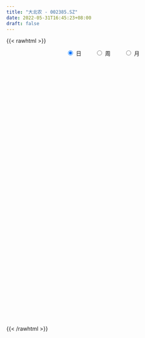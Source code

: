 ```yaml
---
title: "大北农 - 002385.SZ"
date: 2022-05-31T16:45:23+08:00
draft: false
---
```

{{< rawhtml >}}
    <div style="text-align: center">
        <label style="padding: 1rem;"><input style="margin-right: .5rem" type="radio" name="period" value="D" checked onclick="period_change(this)">日</label>
        <label style="padding: 1rem;"><input style="margin-right: .5rem" type="radio" name="period" value="W" onclick="period_change(this)">周</label>
        <label style="padding: 1rem;"><input style="margin-right: .5rem" type="radio" name="period" value="M" onclick="period_change(this)">月</label>
    </div>
    <div id="chart" style="height: 700px;"></div> 
    <script type="text/javascript">
        const D_v = [857323.46,818936.6899999999,1016914.85,689130.78,550605.84,603748.24,592170.29,568891.13,1287548.8899999999,1257008.5900000001,837733.38,850222.09,1017662.25,542311.16,522161.83,659703.21,514357.66,423249.79,530640.67,1466892.45,672635.13,1818996.0,1416913.79,1239651.02,589593.0,574196.71,1623381.53,911287.01,577870.33,527761.9399999999,1297014.52,1692077.25,1949997.27,1243529.75,1128399.52,1005208.7,1778863.3200000001,1082742.3100000001,1003714.65,721041.34,515392.82,1731417.51,759737.8,691524.17,740486.47,1139857.6100000001,1503127.47,1058413.78,724856.02,2593836.5600000001,2161417.3999999999,2661483.9199999999,1854388.6399999999,1256175.96,2778365.5699999998,1527506.45,1321622.3500000001,1276737.1100000001,1264559.48,1164315.1699999999,1538280.6000000001,1834059.01,1135981.23,744610.61,879704.1899999999,730706.34,930987.85,1013489.13,1574231.3799999999,1038079.17,494650.91,1049391.73,789016.7,643238.91,780707.4300000001,2295124.9399999999,1347054.6599999999,1042700.65,1792267.1000000001,1468693.53,1105920.8500000001,1134187.9399999999,941087.39,908777.73,1956481.5,1141751.8300000001,870141.63,807526.99,1024789.02,753856.9,512913.8,762766.55,636203.64,1968959.8100000001,1693454.97,1470586.02,1010267.09,1999107.79,3137505.0,2517148.5299999998,2987631.3199999998,1867937.0600000001,1667567.6599999999,1109552.55,1232693.28,860672.71,2277670.8199999998,1142759.03,1463210.75,2914478.2400000002,2327497.8100000001,3646420.9900000002,2146773.5299999998,1497529.3600000001,1504040.3600000001,2535858.1600000001,1505965.24,1093891.3999999999,1765324.1200000001,4063307.4900000002,2008948.5700000001,1503714.48,1105093.6000000001,1293342.3700000001,1153687.3899999999,1390910.71,2389974.2000000002,1063192.3100000001,965108.86,1200546.03,881161.72,579983.5,722791.17,1227701.49,957892.25,992610.5,1158686.5600000001,1506379.03,1437407.9299999999,1659695.3,971606.13,675411.88,1232264.6699999999,1248447.99,1830786.6699999999,1341284.3500000001,1828662.1499999999,1852085.0800000001,1262693.8600000001,1943244.45,1428356.3500000001,1493385.05,1064978.3400000001,1074067.95,1878028.6899999999,1366542.77,937046.01,1804411.8200000001,1036044.49,1074437.5900000001,1471472.9199999999,900772.84,746990.59,948742.6899999999,726334.62,524682.2,874036.72,834929.6,940493.24,808132.87,656848.37,610951.8,639057.98,932100.4399999999,717915.75,1159249.21,1326368.74,1582166.8799999999,2171364.3100000001,1509809.1000000001,855961.3199999999,961578.5600000001,719803.0699999999,1410352.96,898688.59,1578168.4399999999,1447623.21,714464.71,630759.5600000001,969996.42,1178936.54,930179.36,1764092.21,1153786.23,1291546.1100000001,1151070.6200000001,751006.63,1316500.76,821959.09,1011488.5600000001,876346.23,843180.79,788739.11,1392552.3200000001,878117.1899999999,655633.58,617201.96,1522761.0,1983045.2,2020653.8300000001,1633826.51,1429638.72,1387761.3899999999,1192519.0700000001,992987.37,1007022.0600000001,2377030.1299999999,1615910.4199999999,1177634.6100000001,1755520.79,1189189.8799999999,1179833.6799999999,2146788.6200000001,2323198.6099999999,2204717.5099999998,1167390.01,1091435.26,1088047.3400000001,969077.92,895179.85,932808.98,701021.97,677492.38,592574.64,699880.52,858346.15,604766.13,581792.77,1546269.1000000001,883733.41,574763.97,677201.91,657092.86,1187781.3500000001,848247.9399999999,840066.92,457319.93,496432.52,815602.83,1481438.4399999999]
const D_histogram = [0.0,-0.0006317949,-0.0136801835,-0.0192071366,-0.0196862907,-0.0226368942,-0.0186339884,-0.0149328896,0.0030971226,0.0176688184,0.0126761729,0.0135227543,-0.0024676028,-0.0096600391,-0.0192353488,-0.0310347558,-0.0371571387,-0.042506522,-0.0514613361,-0.0844254297,-0.1043523776,-0.1429052235,-0.1563241691,-0.1503772287,-0.1424719607,-0.1244944627,-0.0778881892,-0.0564469136,-0.0428394314,-0.0309286463,-0.0053189692,0.032013766,0.075302454,0.091165375,0.104115251,0.1104940734,0.0987663506,0.0856521237,0.0619502876,0.0403717551,0.0243541181,0.0381331714,0.037870147,0.0395822976,0.0359707135,0.0393404824,0.0487342444,0.0415167409,0.0209804633,0.046093624,0.0811666689,0.1287550904,0.1526818361,0.1640046893,0.1805001904,0.1766255068,0.1629746213,0.1416258218,0.1251829373,0.0970753919,0.081415975,0.0320744749,-0.0250158408,-0.0679587633,-0.101542873,-0.1291836187,-0.1456121802,-0.1544582464,-0.1417815686,-0.1472268906,-0.1417117127,-0.1286546541,-0.1074326737,-0.0934478884,-0.0774994127,-0.0246034742,0.0021467075,0.0193983501,0.0508077491,0.0580579666,0.0490151062,0.0543730988,0.0383581631,0.0282063157,0.0394279966,0.0282683523,0.0010483982,-0.011200786,-0.0389259957,-0.0492820914,-0.0525635919,-0.0492045185,-0.0404708499,0.0018983974,0.0324919024,0.0527504292,0.048756385,0.0685883229,0.0294058382,0.0515859181,0.0783995647,0.0899405446,0.0757826836,0.0448103881,0.0175841506,-0.0020779041,0.0159454098,0.0189556063,0.0295856378,0.0718085541,0.088060206,0.1227188187,0.1470345193,0.1441123933,0.1386209092,0.1723342337,0.1633662629,0.1468895532,0.1377226364,0.0848025787,0.0402249599,0.0018450184,-0.0325571341,-0.0415286345,-0.0448447446,-0.069867185,-0.1261690728,-0.1682048306,-0.1853101885,-0.1790888378,-0.1683755381,-0.1550246187,-0.1467488015,-0.1181407864,-0.1054609515,-0.0910635664,-0.0665641869,-0.0279311849,0.0093026567,0.0270938769,0.0278753813,0.0178910239,0.0309975775,0.0425031106,0.060601439,0.0760015469,0.0944735302,0.128365312,0.1456019787,0.1039390399,0.0821893023,0.0406884193,0.0214377174,0.014540584,0.0354983221,0.0274248655,0.0123649385,-0.044603287,-0.0692294262,-0.1072351566,-0.1399030422,-0.1614503086,-0.1668717453,-0.1583304061,-0.1468679433,-0.1408606594,-0.1293319647,-0.136350142,-0.109003924,-0.1117198151,-0.0894850389,-0.0883111887,-0.0714802263,-0.0366206053,-0.0113502027,0.0168218429,0.049764653,0.0245069184,-0.0493633037,-0.1005783819,-0.1193633979,-0.1114596714,-0.0984754247,-0.0565977745,-0.026118192,-0.0196371984,-0.0208349229,-0.0184389491,-0.0177031496,-0.0020517218,0.0170273221,0.026366763,0.0526644608,0.0593747151,0.0233265477,-0.0045000464,-0.0212373085,-0.0071238341,-0.0171551655,-0.0564330971,-0.0652676999,-0.0563236612,-0.0384913326,-0.003171534,0.0144613597,0.0257947279,0.0325267704,0.0550930502,0.0907426299,0.1286878779,0.1466442489,0.1527109744,0.1595938865,0.1547766285,0.1278476294,0.0900942213,0.0747716318,0.0466994651,0.021573912,0.0295574928,0.0348329984,0.0444369591,0.0721035912,0.0622518154,0.0037317248,-0.0547919129,-0.1177831057,-0.1755366852,-0.1838219736,-0.1947097381,-0.1730289614,-0.1380587947,-0.1243573978,-0.0976182492,-0.0664392155,-0.0473620854,-0.034847771,-0.0193653786,0.0169933485,0.0306688799,0.0363601723,0.0398567624,0.0448945002,0.0613807921,0.0502153162,0.0572888249,0.0542329689,0.0499702216,0.0539950591,0.0737293428]
const D_fast = [0.0,-0.0007897436,-0.0172581781,-0.0275869154,-0.0329876421,-0.0415974691,-0.0422530604,-0.042285184,-0.0234808913,-0.0044919908,-0.0063155931,-0.0020883231,-0.0186955809,-0.028303027,-0.0426871738,-0.0622452698,-0.0776569374,-0.0936329512,-0.1154530993,-0.1695235504,-0.2155385927,-0.2898177444,-0.3423177323,-0.3739650991,-0.4016778213,-0.4148239389,-0.3876897127,-0.3803601656,-0.3774625412,-0.3732839177,-0.3490039829,-0.3036678062,-0.2415535047,-0.20289924,-0.1639205512,-0.1299182104,-0.1169543456,-0.1086555415,-0.1168698057,-0.1283553995,-0.1382845069,-0.1149721608,-0.1057676485,-0.0941599234,-0.0887788292,-0.0755739396,-0.0539966166,-0.0508349348,-0.0661260966,-0.0294895299,0.0258751822,0.1056523763,0.167749581,0.2200736065,0.2816941553,0.3219758484,0.3490686182,0.3631262741,0.3779791239,0.3741404265,0.3788350034,0.3375121221,0.2741678461,0.2142352328,0.1552654049,0.0953287545,0.042497148,-0.0049634799,-0.0277321942,-0.0699842389,-0.0998969891,-0.1190035941,-0.1246397821,-0.134016969,-0.1374433465,-0.0906982764,-0.0634114179,-0.0413101877,0.0028011486,0.0245658576,0.0277767738,0.0467280411,0.0403026462,0.0372023778,0.0582810578,0.0541885016,0.027230647,0.0121812663,-0.0252754423,-0.0479520609,-0.0643744594,-0.0733165156,-0.0747005595,-0.0318567128,0.0068597677,0.0403059019,0.048500954,0.0854799725,0.0536489475,0.0887255068,0.1351390446,0.1691651607,0.1739529706,0.1541832721,0.1313530722,0.1111715415,0.1331812079,0.140930306,0.1589567468,0.2191318017,0.257398505,0.3227368224,0.3838111529,0.4169171251,0.4460808684,0.5228777513,0.5547513462,0.5749970249,0.6002607671,0.5685413542,0.5340199753,0.4961012884,0.4535598524,0.4342061934,0.4196788971,0.3771896604,0.2893455045,0.205258539,0.141825634,0.1032747752,0.0718941904,0.0464889552,0.0180775719,0.0171503905,0.0034649875,-0.004903519,0.0029548138,0.0346050196,0.0741645254,0.0987292148,0.1064795645,0.100967963,0.1218239111,0.1439552218,0.17720391,0.2116044046,0.2536947704,0.3196778802,0.3733150416,0.3576368628,0.3564344507,0.3251056726,0.3112144,0.3079524127,0.3377847313,0.3365674911,0.3245987987,0.2564797514,0.2145462557,0.1497317362,0.08208809,0.0201782465,-0.0269611266,-0.0580023889,-0.083256912,-0.1124647929,-0.1332690894,-0.1743748021,-0.1742795651,-0.20492541,-0.2050618935,-0.2259658404,-0.2270049346,-0.201300465,-0.1788676131,-0.1464901068,-0.1011061334,-0.1202371384,-0.2064481864,-0.2828078601,-0.3314337256,-0.3513949169,-0.3630295263,-0.3353013198,-0.3113512854,-0.3097795913,-0.3161860465,-0.31839981,-0.3220897979,-0.3069513006,-0.2836154261,-0.2676842945,-0.2282204815,-0.2066665484,-0.2368830789,-0.2658346846,-0.2878812738,-0.2755487579,-0.2898688807,-0.3432550866,-0.3684066144,-0.373543491,-0.3653339956,-0.3308070804,-0.3095588468,-0.2917767966,-0.2769130616,-0.2405735192,-0.182238282,-0.1121210645,-0.0575036313,-0.0132591621,0.0335222215,0.0673991207,0.072432029,0.0572021761,0.0605724945,0.0441751942,0.0244431191,0.0398160731,0.0537998283,0.0745130288,0.1202055587,0.1259167368,0.0683295773,-0.0038920386,-0.0963290078,-0.1979667586,-0.2522075404,-0.3117727394,-0.3333492031,-0.332893735,-0.3502816876,-0.3479471012,-0.3333778715,-0.3261412627,-0.322338891,-0.3116978433,-0.2710907791,-0.2497480277,-0.2349666922,-0.2215059115,-0.2052445487,-0.1734130588,-0.1720247056,-0.1506289906,-0.1401266044,-0.1318967963,-0.114373194,-0.0762065746]
const D_slow = [0.0,-0.0001579487,-0.0035779946,-0.0083797787,-0.0133013514,-0.018960575,-0.0236190721,-0.0273522944,-0.0265780138,-0.0221608092,-0.018991766,-0.0156110774,-0.0162279781,-0.0186429879,-0.0234518251,-0.031210514,-0.0404997987,-0.0511264292,-0.0639917632,-0.0850981207,-0.1111862151,-0.1469125209,-0.1859935632,-0.2235878704,-0.2592058606,-0.2903294762,-0.3098015235,-0.3239132519,-0.3346231098,-0.3423552714,-0.3436850137,-0.3356815722,-0.3168559587,-0.294064615,-0.2680358022,-0.2404122838,-0.2157206962,-0.1943076653,-0.1788200934,-0.1687271546,-0.1626386251,-0.1531053322,-0.1436377955,-0.133742221,-0.1247495427,-0.1149144221,-0.102730861,-0.0923516757,-0.0871065599,-0.0755831539,-0.0552914867,-0.0231027141,0.0150677449,0.0560689172,0.1011939648,0.1453503415,0.1860939969,0.2215004523,0.2527961866,0.2770650346,0.2974190284,0.3054376471,0.2991836869,0.2821939961,0.2568082778,0.2245123732,0.1881093281,0.1494947665,0.1140493744,0.0772426517,0.0418147235,0.00965106,-0.0172071084,-0.0405690805,-0.0599439337,-0.0660948023,-0.0655581254,-0.0607085378,-0.0480066006,-0.0334921089,-0.0212383324,-0.0076450577,0.0019444831,0.008996062,0.0188530612,0.0259201492,0.0261822488,0.0233820523,0.0136505534,0.0013300305,-0.0118108675,-0.0241119971,-0.0342297096,-0.0337551102,-0.0256321346,-0.0124445273,-0.0002554311,0.0168916496,0.0242431092,0.0371395887,0.0567394799,0.0792246161,0.098170287,0.109372884,0.1137689216,0.1132494456,0.1172357981,0.1219746996,0.1293711091,0.1473232476,0.1693382991,0.2000180038,0.2367766336,0.2728047319,0.3074599592,0.3505435176,0.3913850833,0.4281074716,0.4625381307,0.4837387754,0.4937950154,0.49425627,0.4861169865,0.4757348279,0.4645236417,0.4470568455,0.4155145773,0.3734633696,0.3271358225,0.282363613,0.2402697285,0.2015135738,0.1648263735,0.1352911769,0.108925939,0.0861600474,0.0695190007,0.0625362045,0.0648618686,0.0716353379,0.0786041832,0.0830769392,0.0908263335,0.1014521112,0.1166024709,0.1356028577,0.1592212402,0.1913125682,0.2277130629,0.2536978229,0.2742451484,0.2844172533,0.2897766826,0.2934118286,0.3022864092,0.3091426255,0.3122338602,0.3010830384,0.2837756819,0.2569668927,0.2219911322,0.181628555,0.1399106187,0.1003280172,0.0636110314,0.0283958665,-0.0039371247,-0.0380246602,-0.0652756411,-0.0932055949,-0.1155768546,-0.1376546518,-0.1555247083,-0.1646798597,-0.1675174104,-0.1633119496,-0.1508707864,-0.1447440568,-0.1570848827,-0.1822294782,-0.2120703277,-0.2399352455,-0.2645541017,-0.2787035453,-0.2852330933,-0.2901423929,-0.2953511236,-0.2999608609,-0.3043866483,-0.3048995788,-0.3006427482,-0.2940510575,-0.2808849423,-0.2660412635,-0.2602096266,-0.2613346382,-0.2666439653,-0.2684249238,-0.2727137152,-0.2868219895,-0.3031389145,-0.3172198298,-0.3268426629,-0.3276355464,-0.3240202065,-0.3175715245,-0.3094398319,-0.2956665694,-0.2729809119,-0.2408089424,-0.2041478802,-0.1659701366,-0.126071665,-0.0873775078,-0.0554156005,-0.0328920452,-0.0141991372,-0.0025242709,0.0028692071,0.0102585803,0.0189668299,0.0300760697,0.0481019675,0.0636649213,0.0645978525,0.0508998743,0.0214540979,-0.0224300734,-0.0683855668,-0.1170630013,-0.1603202417,-0.1948349403,-0.2259242898,-0.2503288521,-0.266938656,-0.2787791773,-0.2874911201,-0.2923324647,-0.2880841276,-0.2804169076,-0.2713268645,-0.2613626739,-0.2501390489,-0.2347938508,-0.2222400218,-0.2079178156,-0.1943595733,-0.1818670179,-0.1683682531,-0.1499359174]
const D_data = [['2021-05-20', 8.3382, 8.3183, 8.2885, 8.4873],['2021-05-21', 8.3481, 8.3084, 8.2885, 8.527],['2021-05-24', 8.4276, 8.1096, 8.0897, 8.4276],['2021-05-25', 8.05, 8.1394, 8.0003, 8.1692],['2021-05-26', 8.1295, 8.1692, 8.0699, 8.2289],['2021-05-27', 8.1096, 8.1096, 8.0599, 8.1692],['2021-05-28', 8.16, 8.18, 8.12, 8.23],['2021-05-31', 8.21, 8.18, 8.1, 8.22],['2021-06-01', 8.15, 8.41, 8.11, 8.48],['2021-06-02', 8.34, 8.46, 8.3, 8.64],['2021-06-03', 8.4, 8.25, 8.2, 8.47],['2021-06-04', 8.26, 8.32, 8.26, 8.47],['2021-06-07', 8.23, 8.07, 8.02, 8.27],['2021-06-08', 8.08, 8.11, 8.0, 8.13],['2021-06-09', 8.1, 8.02, 8.01, 8.13],['2021-06-10', 8.02, 7.91, 7.9, 8.02],['2021-06-11', 7.9, 7.9, 7.89, 8.01],['2021-06-15', 7.84, 7.84, 7.79, 7.94],['2021-06-16', 7.83, 7.71, 7.7, 7.87],['2021-06-17', 7.71, 7.23, 7.01, 7.71],['2021-06-18', 7.16, 7.16, 7.02, 7.18],['2021-06-21', 7.13, 6.65, 6.55, 7.17],['2021-06-22', 6.65, 6.68, 6.61, 6.94],['2021-06-23', 6.68, 6.75, 6.44, 6.79],['2021-06-24', 6.69, 6.66, 6.62, 6.73],['2021-06-25', 6.67, 6.71, 6.64, 6.72],['2021-06-28', 6.84, 7.12, 6.81, 7.17],['2021-06-29', 7.13, 6.89, 6.88, 7.13],['2021-06-30', 6.9, 6.8, 6.76, 6.95],['2021-07-01', 6.83, 6.77, 6.76, 6.94],['2021-07-02', 6.77, 6.98, 6.73, 7.25],['2021-07-05', 6.9, 7.26, 6.71, 7.43],['2021-07-06', 7.35, 7.55, 7.19, 7.66],['2021-07-07', 7.5, 7.39, 7.32, 7.68],['2021-07-08', 7.4, 7.47, 7.36, 7.58],['2021-07-09', 7.4, 7.49, 7.33, 7.55],['2021-07-12', 7.67, 7.3, 7.18, 7.68],['2021-07-13', 7.2, 7.26, 7.15, 7.5],['2021-07-14', 7.23, 7.06, 7.0, 7.31],['2021-07-15', 7.01, 6.98, 6.84, 7.05],['2021-07-16', 6.96, 6.95, 6.92, 7.08],['2021-07-19', 6.98, 7.32, 6.89, 7.5],['2021-07-20', 7.23, 7.19, 7.14, 7.33],['2021-07-21', 7.27, 7.23, 7.17, 7.42],['2021-07-22', 7.17, 7.17, 7.12, 7.31],['2021-07-23', 7.19, 7.27, 7.06, 7.34],['2021-07-26', 7.21, 7.4, 7.13, 7.5],['2021-07-27', 7.38, 7.22, 7.18, 7.45],['2021-07-28', 7.17, 6.99, 6.89, 7.18],['2021-07-29', 7.03, 7.59, 7.02, 7.69],['2021-07-30', 7.5, 7.92, 7.45, 8.03],['2021-08-02', 7.88, 8.38, 7.77, 8.61],['2021-08-03', 8.37, 8.39, 8.28, 8.58],['2021-08-04', 8.45, 8.46, 8.38, 8.63],['2021-08-05', 8.42, 8.75, 8.38, 9.05],['2021-08-06', 8.64, 8.69, 8.61, 8.88],['2021-08-09', 8.69, 8.68, 8.63, 9.04],['2021-08-10', 8.6, 8.64, 8.54, 8.89],['2021-08-11', 8.63, 8.74, 8.5, 8.83],['2021-08-12', 8.74, 8.6, 8.55, 8.95],['2021-08-13', 8.62, 8.75, 8.42, 8.82],['2021-08-16', 8.76, 8.24, 8.14, 8.82],['2021-08-17', 8.23, 7.9, 7.86, 8.31],['2021-08-18', 7.93, 7.81, 7.77, 7.97],['2021-08-19', 7.86, 7.69, 7.56, 7.89],['2021-08-20', 7.61, 7.54, 7.43, 7.68],['2021-08-23', 7.56, 7.48, 7.46, 7.7],['2021-08-24', 7.46, 7.41, 7.37, 7.55],['2021-08-25', 7.41, 7.59, 7.29, 7.67],['2021-08-26', 7.52, 7.28, 7.27, 7.53],['2021-08-27', 7.26, 7.31, 7.2, 7.33],['2021-08-30', 7.36, 7.35, 7.34, 7.54],['2021-08-31', 7.32, 7.45, 7.3, 7.5],['2021-09-01', 7.44, 7.37, 7.33, 7.45],['2021-09-02', 7.37, 7.4, 7.31, 7.51],['2021-09-03', 7.53, 8.0, 7.51, 8.0],['2021-09-06', 7.9, 7.87, 7.76, 7.95],['2021-09-07', 7.8, 7.87, 7.75, 8.03],['2021-09-08', 7.88, 8.2, 7.82, 8.26],['2021-09-09', 8.21, 8.04, 8.0, 8.34],['2021-09-10', 7.96, 7.87, 7.8, 8.09],['2021-09-13', 7.87, 8.08, 7.77, 8.1],['2021-09-14', 8.08, 7.82, 7.8, 8.14],['2021-09-15', 7.73, 7.85, 7.7, 7.88],['2021-09-16', 7.8, 8.15, 7.8, 8.22],['2021-09-17', 8.01, 7.9, 7.85, 8.05],['2021-09-22', 7.8, 7.61, 7.56, 7.8],['2021-09-23', 7.64, 7.69, 7.59, 7.78],['2021-09-24', 7.72, 7.37, 7.34, 7.74],['2021-09-27', 7.39, 7.45, 7.25, 7.55],['2021-09-28', 7.4, 7.46, 7.3, 7.55],['2021-09-29', 7.41, 7.5, 7.37, 7.66],['2021-09-30', 7.64, 7.56, 7.5, 7.7],['2021-10-08', 7.68, 8.1, 7.6, 8.17],['2021-10-11', 8.08, 8.16, 8.02, 8.26],['2021-10-12', 8.1, 8.2, 8.05, 8.4],['2021-10-13', 8.2, 7.98, 7.79, 8.25],['2021-10-14', 7.93, 8.37, 7.9, 8.65],['2021-10-15', 8.49, 7.62, 7.53, 8.61],['2021-10-18', 7.5, 8.38, 7.3, 8.38],['2021-10-19', 8.24, 8.63, 8.21, 8.69],['2021-10-20', 8.48, 8.62, 8.4, 8.74],['2021-10-21', 8.61, 8.37, 8.26, 8.61],['2021-10-22', 8.41, 8.1, 8.09, 8.44],['2021-10-25', 8.34, 8.03, 7.98, 8.35],['2021-10-26', 7.99, 8.02, 7.97, 8.2],['2021-10-27', 8.08, 8.51, 7.99, 8.62],['2021-10-28', 8.42, 8.41, 8.27, 8.6],['2021-10-29', 8.38, 8.58, 8.25, 8.65],['2021-11-01', 8.57, 9.18, 8.5, 9.33],['2021-11-02', 9.34, 9.1, 8.97, 9.47],['2021-11-03', 9.1, 9.58, 9.05, 10.0],['2021-11-04', 9.63, 9.75, 9.41, 9.93],['2021-11-05', 9.7, 9.62, 9.57, 9.88],['2021-11-08', 9.65, 9.72, 9.55, 9.84],['2021-11-09', 9.73, 10.46, 9.73, 10.66],['2021-11-10', 10.4, 10.18, 10.11, 10.63],['2021-11-11', 10.2, 10.2, 10.14, 10.48],['2021-11-12', 10.32, 10.4, 10.22, 10.81],['2021-11-15', 10.3, 9.84, 9.58, 11.3],['2021-11-16', 10.04, 9.8, 9.75, 10.35],['2021-11-17', 9.87, 9.74, 9.44, 9.87],['2021-11-18', 9.8, 9.65, 9.58, 9.91],['2021-11-19', 9.61, 9.89, 9.52, 10.07],['2021-11-22', 9.89, 9.96, 9.73, 10.04],['2021-11-23', 9.99, 9.63, 9.55, 10.1],['2021-11-24', 9.6, 9.0, 8.95, 9.63],['2021-11-25', 9.0, 8.85, 8.82, 9.02],['2021-11-26', 8.85, 8.91, 8.71, 9.0],['2021-11-29', 8.81, 9.07, 8.75, 9.18],['2021-11-30', 9.06, 9.07, 8.98, 9.17],['2021-12-01', 9.0, 9.07, 9.0, 9.13],['2021-12-02', 9.08, 8.97, 8.95, 9.15],['2021-12-03', 8.95, 9.24, 8.92, 9.41],['2021-12-06', 9.19, 9.08, 9.0, 9.2],['2021-12-07', 9.24, 9.11, 9.08, 9.34],['2021-12-08', 9.1, 9.29, 9.06, 9.34],['2021-12-09', 9.37, 9.61, 9.34, 9.71],['2021-12-10', 9.62, 9.8, 9.48, 9.9],['2021-12-13', 10.05, 9.73, 9.7, 10.36],['2021-12-14', 9.7, 9.6, 9.5, 9.71],['2021-12-15', 9.65, 9.47, 9.43, 9.7],['2021-12-16', 9.47, 9.8, 9.43, 9.92],['2021-12-17', 9.76, 9.89, 9.68, 10.0],['2021-12-20', 10.04, 10.11, 9.9, 10.44],['2021-12-21', 9.99, 10.24, 9.79, 10.25],['2021-12-22', 10.14, 10.46, 10.06, 10.74],['2021-12-23', 10.45, 10.91, 10.38, 11.01],['2021-12-24', 10.88, 10.98, 10.76, 11.04],['2021-12-27', 11.03, 10.31, 10.3, 11.15],['2021-12-28', 10.56, 10.5, 10.4, 10.86],['2021-12-29', 10.43, 10.17, 9.99, 10.48],['2021-12-30', 10.25, 10.35, 10.12, 10.56],['2021-12-31', 10.33, 10.49, 10.17, 10.71],['2022-01-04', 10.5, 10.94, 10.48, 11.08],['2022-01-05', 10.88, 10.68, 10.61, 11.1],['2022-01-06', 10.58, 10.59, 10.37, 10.73],['2022-01-07', 10.56, 9.9, 9.88, 10.65],['2022-01-10', 9.8, 10.08, 9.62, 10.11],['2022-01-11', 10.14, 9.71, 9.66, 10.23],['2022-01-12', 9.69, 9.52, 9.26, 9.72],['2022-01-13', 9.45, 9.42, 9.35, 9.67],['2022-01-14', 9.38, 9.44, 9.29, 9.52],['2022-01-17', 9.56, 9.51, 9.34, 9.77],['2022-01-18', 9.5, 9.49, 9.39, 9.59],['2022-01-19', 9.49, 9.36, 9.24, 9.5],['2022-01-20', 9.34, 9.37, 9.29, 9.59],['2022-01-21', 9.39, 9.04, 8.99, 9.39],['2022-01-24', 9.0, 9.42, 8.96, 9.59],['2022-01-25', 9.51, 9.01, 8.96, 9.61],['2022-01-26', 8.99, 9.28, 8.97, 9.3],['2022-01-27', 9.19, 8.99, 8.99, 9.37],['2022-01-28', 9.1, 9.15, 8.93, 9.28],['2022-02-07', 9.3, 9.45, 9.02, 9.52],['2022-02-08', 9.44, 9.45, 9.27, 9.56],['2022-02-09', 9.4, 9.61, 9.3, 9.72],['2022-02-10', 9.55, 9.84, 9.52, 9.95],['2022-02-11', 9.74, 9.14, 9.12, 9.74],['2022-02-14', 9.0, 8.23, 8.23, 9.18],['2022-02-15', 8.1, 8.09, 7.81, 8.1],['2022-02-16', 8.1, 8.19, 8.01, 8.19],['2022-02-17', 8.21, 8.37, 8.13, 8.41],['2022-02-18', 8.3, 8.37, 8.22, 8.47],['2022-02-21', 8.37, 8.78, 8.32, 8.96],['2022-02-22', 8.79, 8.76, 8.6, 8.87],['2022-02-23', 8.9, 8.5, 8.23, 8.9],['2022-02-24', 8.45, 8.36, 8.26, 8.62],['2022-02-25', 8.41, 8.35, 8.3, 8.45],['2022-02-28', 8.36, 8.28, 8.18, 8.38],['2022-03-01', 8.38, 8.46, 8.27, 8.47],['2022-03-02', 8.45, 8.56, 8.41, 8.72],['2022-03-03', 8.57, 8.49, 8.39, 8.69],['2022-03-04', 8.45, 8.79, 8.34, 9.17],['2022-03-07', 8.98, 8.64, 8.52, 9.04],['2022-03-08', 8.6, 8.02, 7.99, 8.6],['2022-03-09', 8.02, 7.92, 7.4, 8.1],['2022-03-10', 8.06, 7.89, 7.83, 8.09],['2022-03-11', 7.8, 8.22, 7.5, 8.25],['2022-03-14', 8.09, 7.88, 7.86, 8.35],['2022-03-15', 7.89, 7.31, 7.31, 7.92],['2022-03-16', 7.4, 7.47, 7.16, 7.57],['2022-03-17', 7.52, 7.6, 7.48, 7.75],['2022-03-18', 7.57, 7.7, 7.49, 7.76],['2022-03-21', 7.68, 8.0, 7.64, 8.06],['2022-03-22', 7.9, 7.88, 7.82, 7.99],['2022-03-23', 7.85, 7.85, 7.8, 7.99],['2022-03-24', 7.84, 7.82, 7.79, 7.98],['2022-03-25', 7.81, 8.09, 7.75, 8.25],['2022-03-28', 8.2, 8.43, 7.97, 8.45],['2022-03-29', 8.37, 8.71, 8.21, 8.9],['2022-03-30', 8.45, 8.69, 8.31, 8.82],['2022-03-31', 8.68, 8.7, 8.62, 8.9],['2022-04-01', 8.76, 8.85, 8.7, 8.96],['2022-04-06', 8.8, 8.82, 8.61, 8.98],['2022-04-07', 8.76, 8.56, 8.5, 8.89],['2022-04-08', 8.53, 8.33, 8.15, 8.55],['2022-04-11', 8.36, 8.53, 8.21, 8.99],['2022-04-12', 8.38, 8.3, 7.88, 8.51],['2022-04-13', 8.22, 8.22, 8.22, 8.49],['2022-04-14', 8.22, 8.61, 8.02, 8.85],['2022-04-15', 8.61, 8.64, 8.51, 8.83],['2022-04-18', 8.63, 8.77, 8.55, 8.85],['2022-04-19', 8.85, 9.15, 8.67, 9.25],['2022-04-20', 9.0, 8.79, 8.63, 9.37],['2022-04-21', 8.7, 8.03, 8.02, 8.96],['2022-04-22', 7.88, 7.7, 7.6, 8.01],['2022-04-25', 7.6, 7.25, 7.22, 7.75],['2022-04-26', 7.34, 6.87, 6.8, 7.39],['2022-04-27', 6.85, 7.16, 6.68, 7.19],['2022-04-28', 7.15, 6.91, 6.77, 7.18],['2022-04-29', 6.91, 7.18, 6.9, 7.2],['2022-05-05', 7.24, 7.35, 7.2, 7.49],['2022-05-06', 7.2, 7.08, 7.03, 7.33],['2022-05-09', 7.09, 7.23, 7.0, 7.24],['2022-05-10', 7.1, 7.34, 7.03, 7.35],['2022-05-11', 7.33, 7.24, 7.24, 7.44],['2022-05-12', 7.2, 7.17, 7.06, 7.31],['2022-05-13', 7.18, 7.22, 7.1, 7.29],['2022-05-16', 7.37, 7.58, 7.32, 7.62],['2022-05-17', 7.59, 7.41, 7.34, 7.59],['2022-05-18', 7.36, 7.35, 7.3, 7.47],['2022-05-19', 7.28, 7.34, 7.23, 7.45],['2022-05-20', 7.34, 7.38, 7.29, 7.42],['2022-05-23', 7.39, 7.59, 7.38, 7.7],['2022-05-24', 7.52, 7.27, 7.25, 7.6],['2022-05-25', 7.23, 7.5, 7.2, 7.52],['2022-05-26', 7.44, 7.4, 7.29, 7.48],['2022-05-27', 7.38, 7.38, 7.3, 7.45],['2022-05-30', 7.49, 7.5, 7.46, 7.62],['2022-05-31', 7.46, 7.79, 7.42, 7.85]]
const W_v = [726396.89,902789.1699999999,640163.98,590919.14,1660708.0800000001,672256.65,693084.96,690868.38,888566.1899999999,751706.9600000001,569471.9399999999,413068.2899999999,595433.3199999999,725319.97,530537.52,1229042.24,709444.53,1897954.4399999999,3141908.2299999995,1435118.6200000001,1186256.9000000001,890641.05,615035.78,943797.5,1456852.0,1753606.95,1595185.3700000001,1930275.9200000002,1372619.3300000001,1546569.5800000001,323016.95,288247.52,911381.3700000001,802274.8199999998,757464.9399999999,1123927.55,1199674.3300000001,953359.97,895885.73,618569.84,596115.8200000001,607205.86,670599.9099999999,784154.1799999999,587112.2899999999,857349.3199999999,629043.29,547502.95,853675.4900000001,1225339.3999999999,718238.16,769797.09,732973.2000000001,787600.2000000001,631618.9299999999,587488.11,435220.5599999999,479313.52,373186.62,422987.17,371862.49,460605.32,704634.9700000001,555652.64,564492.3199999999,459358.05,467975.81,631429.97,845391.1299999999,557690.39,774450.5700000001,865689.3400000001,325928.15,532337.63,463632.73,1275117.27,946793.53,972839.26,551520.38,2871750.1299999999,3721375.3700000001,4106631.4199999999,7896956.8699999992,5897591.5599999996,3152745.5900000003,3356886.71,2998352.6899999999,4918329.5,6873744.4699999997,10069162.209999999,3094690.1400000001,7620398.7200000007,4916475.6299999999,4790345.5700000003,6240329.0200000005,3990697.7200000002,3951988.71,2777936.0499999998,2185767.9199999999,2398840.8400000003,3768341.3000000003,4939436.4600000009,3075697.6699999999,2825017.5499999998,2884700.1500000004,1890059.04,2315448.0700000003,5752219.0699999994,5477704.8499999996,4169880.6399999997,2824544.96,3769529.7999999998,517397.34,1916646.54,1783947.98,4250633.6200000001,3921700.5999999996,2681296.3300000001,1487361.6799999999,1197350.6299999999,1023504.63,753873.98,1576114.6499999999,2147821.9100000001,1653053.8399999999,2700392.5500000003,15908353.0300000012,16803504.049999997,8766714.2799999993,11047935.7399999984,21339704.1500000022,14979471.9000000004,13864162.2400000002,16330970.6899999995,15998422.9600000009,9215553.0299999993,12054161.4200000018,13438777.5599999987,7829879.0899999999,10311300.2699999996,13910766.8399999999,8767119.2800000012,7617890.0800000001,8187470.4400000004,6779997.2199999997,4566866.5599999996,5539454.3099999996,5524236.5600000005,10239137.6899999995,11034659.4199999981,8440943.6399999987,13435565.8099999987,13580613.6799999997,7936882.5499999998,10025979.4199999981,11185705.9000000004,10335406.4299999997,9753935.6999999993,5922073.0399999991,5289391.7000000002,4651288.6799999997,3239936.2200000002,3219237.8500000001,1748835.95,654720.61,3616213.46,3680672.7899999996,3655501.7999999998,2258346.0699999998,4339438.209999999,2678857.54,3500802.3600000003,8237204.75,9429150.7699999996,9214227.9200000018,10943202.0,7691609.2699999996,14816003.6500000004,13677672.7199999988,7195977.6299999999,9349139.620000001,6368481.5700000003,2890806.04,5036219.6500000004,11905495.3900000006,5736361.8200000003,4820112.29,3392664.4699999997,3116757.1699999999,2736732.3300000001,2172601.8700000001,3497986.0100000002,3210806.2000000002,3334392.0699999998,2144672.25,9062706.0800000001,4471534.25,3452570.0,4801404.0800000001,3256196.1100000003,3093418.04,5639350.5200000005,4937315.3300000001,7019212.4899999993,5101754.4400000004,5063023.5600000005,8041651.2300000004,10077920.5399999991,6565514.709999999,5325061.3799999999,5051438.4400000004,5557479.71,6756636.790000001,6082286.3900000006,2702457.6400000001,2665740.8900000001,1968959.8100000001,9310920.870000001,10149837.120000001,6977006.5899999999,12532699.9299999997,8405079.2800000012,9974406.5100000016,6962873.4699999997,4612183.9100000001,6052976.2699999996,5787425.9700000007,8115512.1100000003,7004032.1399999997,5986029.29,5229718.4299999997,3908725.8299999996,3655484.2600000002,5717801.0199999996,6218516.3600000013,6049297.9099999992,5473964.0899999999,5663910.3499999996,4341713.7800000003,5066266.0499999998,8454925.6500000004,3192528.5,8115285.8300000001,9021928.4299999997,4976549.3499999996,1378514.3500000001,3337360.21,4339061.2500000009,3829848.6600000001,2297041.27]
const W_histogram = [0.0,-0.0158395442,-0.0219654144,-0.0280900978,-0.0314804582,-0.0264491717,-0.0169363298,-0.0050682314,-0.0034898255,0.0033068622,0.0012743687,0.0002635234,0.0052231379,-0.0004251516,-0.0024505073,0.0002487878,0.0051865931,0.013605274,0.0331145667,0.0262108449,0.0130288229,0.0124125562,0.0009011197,-0.0086244701,0.0152991046,0.0260392693,0.0296617114,0.0526118991,0.0441124318,0.0062776258,-0.0116052604,-0.0142574012,-0.016579259,-0.0161861087,-0.022875418,-0.02538774,-0.0479774577,-0.0454753073,-0.0572040638,-0.0724038948,-0.0741585872,-0.0818840385,-0.0768632544,-0.0675087951,-0.059935494,-0.044810897,-0.036958889,-0.0387533752,-0.0428442928,-0.0992697592,-0.1239781781,-0.1224683409,-0.1233813812,-0.1099954129,-0.1125211358,-0.1002081175,-0.1004542729,-0.1017763416,-0.0999040906,-0.0923199757,-0.0795624184,-0.054515322,-0.0199802362,-0.0134208305,-0.0074402454,0.0056220745,0.0259993154,0.0426863625,0.0632359925,0.0635488882,0.0742397954,0.0782039163,0.0733920944,0.0601843649,0.0512102964,0.0549629518,0.0614884278,0.0644003454,0.0617038232,0.1029922474,0.1237761343,0.1364311247,0.2319147364,0.2623477112,0.2693048312,0.2696951623,0.2799550324,0.2940061075,0.3315543918,0.3470084712,0.3707598528,0.3416025541,0.2721196217,0.1127878882,0.0611234407,-0.0191375596,-0.0734915773,-0.1055402865,-0.147265986,-0.1590425465,-0.2089184424,-0.1864161117,-0.1661900779,-0.1608613439,-0.1800031673,-0.1844467299,-0.1796370269,-0.1238149889,-0.0818871955,-0.0640810415,-0.0615749703,-0.1003096683,-0.117572466,-0.117166456,-0.1145661433,-0.0867191247,-0.0711071333,-0.0699083638,-0.0831225844,-0.0874427255,-0.0814994413,-0.0753372491,-0.0807593156,-0.0649642979,-0.0554024949,0.0733455122,0.1988261834,0.2676518142,0.2399067842,0.2180368475,0.2888479874,0.2972249207,0.2622639596,0.3453344905,0.2884061693,0.2257644827,0.1987572548,0.1870195087,0.1510585288,0.1385274172,0.1546160251,0.1658193198,0.2106924579,0.1898015671,0.117230177,0.0416943983,-0.0283949493,-0.0995705225,-0.0634588099,-0.0563511018,-0.0511762198,0.000202256,0.0366202329,0.0451782191,0.099776298,0.1452655299,0.1956421674,0.2098490766,0.1805002404,0.0875559468,-0.0507230204,-0.1402806108,-0.2393222268,-0.2998845895,-0.312170226,-0.3213806728,-0.3559939727,-0.3740941895,-0.3756011366,-0.383533132,-0.3536078494,-0.309600566,-0.2146020958,-0.132090432,-0.0709448072,-0.0205293596,0.0224726983,0.1263800504,0.1352508367,0.12627106,0.064427828,-0.0230187856,-0.0476629812,0.0375839787,0.0469850211,0.0469400548,-0.0219203149,-0.0719046209,-0.1085372207,-0.1504985811,-0.1862755525,-0.2006493265,-0.1934282847,-0.1789468014,-0.1596341067,-0.1068626648,-0.084482391,-0.0725651034,-0.0505364852,-0.0589477662,-0.1062845517,-0.1567882503,-0.1603233511,-0.1185524804,-0.1173127445,-0.0863915572,-0.0172308181,0.0799696033,0.1441565393,0.102909482,0.0600474383,0.076995442,0.0780368099,0.0790865808,0.0441684418,0.0343848295,0.0631257369,0.0492685277,0.0705907265,0.1126840611,0.2010708011,0.2967890982,0.3090837332,0.2377467615,0.2007899877,0.2015398125,0.1954304439,0.2487143672,0.2350328447,0.1731784324,0.0922742842,0.0072900077,-0.0432662048,-0.0771528407,-0.1471404932,-0.1878880842,-0.1783881548,-0.2019413128,-0.2413256619,-0.2299439982,-0.1632032023,-0.1465776741,-0.1089322214,-0.1396091253,-0.1843794084,-0.2084125596,-0.2023969671,-0.1761250945,-0.1483435945,-0.0945688942]
const W_fast = [0.0,-0.0197994302,-0.0314166541,-0.0445638619,-0.0558243369,-0.0574053433,-0.0521265838,-0.0415255433,-0.0408195937,-0.0331961906,-0.0349100919,-0.0358550563,-0.0295896573,-0.0353442348,-0.0379822172,-0.0352207252,-0.0289862717,-0.0171662722,0.0106216621,0.0102706515,0.0003458353,0.0028327076,-0.008453449,-0.0201351562,0.0076131946,0.0248631766,0.0359010465,0.072004209,0.0745328497,0.0382674502,0.0174832488,0.0112667578,0.0048000852,0.0011467083,-0.0112614555,-0.0201207125,-0.0547047946,-0.063571471,-0.0896012435,-0.1229020481,-0.1431963874,-0.1713928483,-0.1855878777,-0.1931106173,-0.2005211897,-0.1965993169,-0.1979870312,-0.2094698612,-0.224271852,-0.3055147582,-0.3612177216,-0.3903249697,-0.4220833552,-0.4361962402,-0.466852247,-0.4795912581,-0.5049509817,-0.5317171358,-0.5548209074,-0.5703167865,-0.5774498338,-0.5660315679,-0.5364915412,-0.5332873431,-0.5291668194,-0.5146989809,-0.487821911,-0.4604632733,-0.4241046452,-0.4079045274,-0.3786536714,-0.3551385714,-0.3416023697,-0.339764008,-0.3359355024,-0.318442109,-0.2965445261,-0.2775325221,-0.2648030885,-0.1977666025,-0.1460386821,-0.0992759104,0.0541863854,0.150206288,0.2244896158,0.2923037375,0.3725523656,0.4601049676,0.5805418499,0.6827480471,0.7991893919,0.8554327317,0.8539797047,0.7228449433,0.6864613559,0.6014159658,0.5286890537,0.4702552729,0.3917130769,0.3401758797,0.2380703733,0.213968676,0.1926471904,0.1577605883,0.0936179732,0.043062728,0.0029631744,0.0278314651,0.0492874597,0.0510733533,0.0381856819,-0.0256264331,-0.0722823473,-0.1011679514,-0.1272091745,-0.121041937,-0.1232067289,-0.1394850504,-0.1734799172,-0.1996607396,-0.2140923157,-0.2267644358,-0.2523763313,-0.252822388,-0.2571112087,-0.1100268236,0.0651603934,0.2008989778,0.2331306439,0.2657699191,0.4087930558,0.4914762193,0.5220812481,0.6914854016,0.7066586228,0.7004580568,0.7231401426,0.7581572737,0.7599609261,0.7820616687,0.8368042829,0.8894624076,0.9870086601,1.013568161,0.9703043152,0.9051921361,0.8280040512,0.7319358473,0.7521828574,0.74520279,0.7375836171,0.789012657,0.8345856921,0.8544382331,0.9339803865,1.0157860009,1.1150731802,1.1817423585,1.1975185825,1.1264632755,0.9755035532,0.8508758101,0.6920036375,0.5564701274,0.4661419343,0.3765863194,0.2529745263,0.1413507622,0.0459435309,-0.0578717476,-0.1163484273,-0.1497412854,-0.1083933391,-0.0589042833,-0.0154948603,0.0297882473,0.0784084798,0.2139108445,0.25659434,0.2791823283,0.2334460533,0.1402447433,0.1036848024,0.198327757,0.2194750546,0.231165102,0.1568246536,0.0888641924,0.0250972874,-0.0544887183,-0.1368345778,-0.2013706834,-0.2425067127,-0.2727619299,-0.2933577618,-0.2673019861,-0.2660423101,-0.2722662983,-0.2628718014,-0.286020024,-0.3599279474,-0.4496287085,-0.4932446472,-0.4811118966,-0.5092003467,-0.4998770487,-0.4350240141,-0.317831192,-0.2176051212,-0.2331248079,-0.260974992,-0.2247781278,-0.2042275575,-0.1834061414,-0.2072821699,-0.2084695749,-0.1639472332,-0.1654873104,-0.1265174301,-0.0562530802,0.0824013601,0.2523169317,0.3418825,0.3299822188,0.3432229418,0.3943577198,0.4371059621,0.5525684772,0.5976451659,0.5790853617,0.5212497845,0.43808801,0.3767152463,0.3235404002,0.2167676244,0.1290480124,0.0939509031,0.0199124169,-0.0798033477,-0.1259076836,-0.0999676882,-0.1199865786,-0.1095741812,-0.1751533664,-0.2660185017,-0.3421547928,-0.386738442,-0.4044978431,-0.4138022417,-0.383669765]
const W_slow = [0.0,-0.003959886,-0.0094512396,-0.0164737641,-0.0243438787,-0.0309561716,-0.035190254,-0.0364573119,-0.0373297683,-0.0365030527,-0.0361844605,-0.0361185797,-0.0348127952,-0.0349190831,-0.0355317099,-0.035469513,-0.0341728647,-0.0307715462,-0.0224929046,-0.0159401933,-0.0126829876,-0.0095798486,-0.0093545687,-0.0115106862,-0.00768591,-0.0011760927,0.0062393351,0.0193923099,0.0304204179,0.0319898243,0.0290885092,0.0255241589,0.0213793442,0.017332817,0.0116139625,0.0052670275,-0.0067273369,-0.0180961637,-0.0323971797,-0.0504981534,-0.0690378002,-0.0895088098,-0.1087246234,-0.1256018222,-0.1405856957,-0.1517884199,-0.1610281422,-0.170716486,-0.1814275592,-0.206244999,-0.2372395435,-0.2678566288,-0.2987019741,-0.3262008273,-0.3543311112,-0.3793831406,-0.4044967088,-0.4299407942,-0.4549168169,-0.4779968108,-0.4978874154,-0.5115162459,-0.516511305,-0.5198665126,-0.5217265739,-0.5203210553,-0.5138212265,-0.5031496358,-0.4873406377,-0.4714534156,-0.4528934668,-0.4333424877,-0.4149944641,-0.3999483729,-0.3871457988,-0.3734050608,-0.3580329539,-0.3419328675,-0.3265069117,-0.3007588499,-0.2698148163,-0.2357070351,-0.177728351,-0.1121414232,-0.0448152154,0.0226085752,0.0925973333,0.1660988601,0.2489874581,0.3357395759,0.4284295391,0.5138301776,0.581860083,0.6100570551,0.6253379152,0.6205535254,0.602180631,0.5757955594,0.5389790629,0.4992184263,0.4469888157,0.4003847877,0.3588372683,0.3186219323,0.2736211405,0.227509458,0.1826002013,0.151646454,0.1311746552,0.1151543948,0.0997606522,0.0746832351,0.0452901186,0.0159985046,-0.0126430312,-0.0343228124,-0.0520995957,-0.0695766866,-0.0903573327,-0.1122180141,-0.1325928744,-0.1514271867,-0.1716170156,-0.1878580901,-0.2017087138,-0.1833723358,-0.1336657899,-0.0667528364,-0.0067761403,0.0477330716,0.1199450684,0.1942512986,0.2598172885,0.3461509111,0.4182524535,0.4746935741,0.5243828878,0.571137765,0.6089023972,0.6435342515,0.6821882578,0.7236430877,0.7763162022,0.823766594,0.8530741382,0.8634977378,0.8563990005,0.8315063698,0.8156416673,0.8015538919,0.7887598369,0.7888104009,0.7979654592,0.809260014,0.8342040885,0.8705204709,0.9194310128,0.9718932819,1.017018342,1.0389073287,1.0262265736,0.9911564209,0.9313258642,0.8563547169,0.7783121604,0.6979669922,0.608968499,0.5154449516,0.4215446675,0.3256613845,0.2372594221,0.1598592806,0.1062087567,0.0731861487,0.0554499469,0.050317607,0.0559357815,0.0875307941,0.1213435033,0.1529112683,0.1690182253,0.1632635289,0.1513477836,0.1607437783,0.1724900335,0.1842250472,0.1787449685,0.1607688133,0.1336345081,0.0960098628,0.0494409747,-0.0007213569,-0.0490784281,-0.0938151284,-0.1337236551,-0.1604393213,-0.181559919,-0.1997011949,-0.2123353162,-0.2270722577,-0.2536433957,-0.2928404582,-0.332921296,-0.3625594161,-0.3918876023,-0.4134854915,-0.4177931961,-0.3978007953,-0.3617616604,-0.3360342899,-0.3210224303,-0.3017735698,-0.2822643674,-0.2624927222,-0.2514506117,-0.2428544043,-0.2270729701,-0.2147558382,-0.1971081566,-0.1689371413,-0.118669441,-0.0444721665,0.0327987668,0.0922354572,0.1424329541,0.1928179073,0.2416755182,0.30385411,0.3626123212,0.4059069293,0.4289755003,0.4307980023,0.4199814511,0.4006932409,0.3639081176,0.3169360966,0.2723390579,0.2218537297,0.1615223142,0.1040363146,0.0632355141,0.0265910956,-0.0006419598,-0.0355442411,-0.0816390932,-0.1337422331,-0.1843414749,-0.2283727486,-0.2654586472,-0.2891008707]
const W_data = [['2017-07-14', 5.9573, 5.8286, 5.7367, 6.0401],['2017-07-21', 5.8286, 5.5804, 5.4793, 5.8378],['2017-07-28', 5.5896, 5.6264, 5.4241, 5.6264],['2017-08-04', 5.6448, 5.5712, 5.562, 5.6632],['2017-08-11', 5.5896, 5.5528, 5.5436, 5.9022],['2017-08-18', 5.5528, 5.6356, 5.5436, 5.6448],['2017-08-25', 5.6724, 5.7091, 5.654, 5.7551],['2017-09-01', 5.7275, 5.7827, 5.6999, 5.8103],['2017-09-08', 5.7735, 5.6815, 5.654, 5.8838],['2017-09-15', 5.6907, 5.7643, 5.6724, 5.7827],['2017-09-22', 5.7643, 5.6632, 5.6448, 5.8194],['2017-09-29', 5.654, 5.6632, 5.608, 5.7459],['2017-10-13', 5.7091, 5.7459, 5.6448, 5.7735],['2017-10-20', 5.7459, 5.608, 5.5712, 5.8378],['2017-10-27', 5.608, 5.6264, 5.5712, 5.7183],['2017-11-03', 5.6172, 5.6815, 5.5712, 5.8194],['2017-11-10', 5.6815, 5.7275, 5.5896, 5.7459],['2017-11-17', 5.7367, 5.8103, 5.7091, 6.0217],['2017-11-24', 5.8011, 6.0401, 5.7551, 6.3802],['2017-12-01', 5.893, 5.7643, 5.7551, 6.132],['2017-12-08', 5.7551, 5.6448, 5.5345, 5.8103],['2017-12-15', 5.6724, 5.7735, 5.5988, 5.8011],['2017-12-22', 5.7827, 5.608, 5.5804, 5.8011],['2017-12-29', 5.608, 5.5712, 5.4241, 5.6356],['2018-01-05', 5.608, 6.0309, 5.562, 6.0861],['2018-01-12', 6.0401, 5.9757, 5.8654, 6.2056],['2018-01-19', 5.939, 5.9482, 5.9206, 6.2883],['2018-01-26', 5.9665, 6.2975, 5.9482, 6.4354],['2018-02-02', 6.2975, 5.9849, 5.6724, 6.3343],['2018-02-09', 5.9298, 5.5161, 5.4977, 6.2332],['2018-02-14', 5.5804, 5.6172, 5.5528, 5.6815],['2018-02-23', 5.6448, 5.7459, 5.6356, 5.7551],['2018-03-02', 5.7551, 5.7275, 5.6724, 5.9206],['2018-03-09', 5.7275, 5.7459, 5.6264, 5.7735],['2018-03-16', 5.7643, 5.6264, 5.6172, 5.8286],['2018-03-23', 5.6448, 5.6356, 5.4701, 5.7827],['2018-03-30', 5.654, 5.2862, 5.0748, 5.6999],['2018-04-04', 5.3782, 5.5069, 5.2495, 5.5253],['2018-04-13', 5.608, 5.2586, 5.2403, 5.6448],['2018-04-20', 5.2403, 5.084, 5.0748, 5.3046],['2018-04-27', 5.1024, 5.1391, 4.9737, 5.4057],['2018-05-04', 5.1391, 4.9645, 4.8541, 5.1391],['2018-05-11', 4.9923, 5.039, 4.9176, 5.0763],['2018-05-18', 5.0483, 5.0576, 5.0016, 5.1789],['2018-05-25', 5.0483, 5.011, 4.983, 5.1136],['2018-06-01', 5.0016, 5.1043, 4.8803, 5.2069],['2018-06-08', 5.0763, 5.0203, 4.9083, 5.1043],['2018-06-15', 4.983, 4.8617, 4.8337, 5.0483],['2018-06-22', 4.899, 4.759, 4.4417, 4.9363],['2018-06-29', 4.7683, 3.8539, 3.7606, 4.7777],['2018-07-06', 3.8632, 3.9099, 3.7699, 3.9752],['2018-07-13', 3.9099, 4.0405, 3.8725, 4.1431],['2018-07-20', 3.9379, 3.8725, 3.7419, 4.0778],['2018-07-27', 3.9005, 3.9472, 3.8445, 4.0125],['2018-08-03', 3.9285, 3.6392, 3.5833, 3.9379],['2018-08-10', 3.6206, 3.7139, 3.4806, 3.7699],['2018-08-17', 3.6766, 3.4526, 3.434, 3.6859],['2018-08-24', 3.434, 3.294, 3.2847, 3.4433],['2018-08-31', 3.294, 3.1913, 3.182, 3.3686],['2018-09-07', 3.1727, 3.1447, 3.098, 3.2007],['2018-09-14', 3.1633, 3.126, 3.07, 3.1633],['2018-09-21', 3.126, 3.2567, 3.0887, 3.2847],['2018-09-28', 3.2473, 3.434, 3.2473, 3.4993],['2018-10-12', 3.3873, 3.1074, 2.8927, 3.406],['2018-10-19', 3.154, 3.0514, 2.9021, 3.1633],['2018-10-26', 3.07, 3.1167, 2.986, 3.2287],['2018-11-02', 3.098, 3.238, 3.0327, 3.2567],['2018-11-09', 3.2473, 3.2473, 3.2193, 3.3966],['2018-11-16', 3.2847, 3.3686, 3.2473, 3.3966],['2018-11-23', 3.35, 3.154, 3.1447, 3.35],['2018-12-07', 3.406, 3.3033, 3.154, 3.406],['2018-12-14', 3.2847, 3.2567, 3.2007, 3.3686],['2018-12-21', 3.2473, 3.1447, 3.1074, 3.266],['2018-12-28', 3.1447, 2.986, 2.9581, 3.182],['2019-01-04', 3.0047, 2.9674, 2.9114, 3.0047],['2019-01-11', 2.9866, 3.1011, 2.9484, 3.1869],['2019-01-18', 3.1011, 3.1583, 3.0629, 3.1679],['2019-01-25', 3.1488, 3.1392, 3.0915, 3.2346],['2019-02-01', 3.1392, 3.0724, 2.9866, 3.1774],['2019-02-15', 3.0629, 3.7499, 3.0629, 3.7785],['2019-02-22', 3.6831, 3.7117, 3.5686, 3.9407],['2019-03-01', 3.7594, 3.769, 3.6163, 4.0648],['2019-03-08', 3.8167, 5.2193, 3.8167, 5.6296],['2019-03-15', 5.5342, 4.9235, 4.7995, 5.7823],['2019-03-22', 5.0667, 4.9331, 4.6945, 5.1048],['2019-03-29', 4.9426, 5.0857, 4.809, 5.2766],['2019-04-04', 5.0857, 5.4674, 5.038, 5.5819],['2019-04-12', 5.725, 5.83, 5.496, 6.0113],['2019-04-19', 5.9254, 6.5456, 5.3815, 6.87],['2019-04-26', 6.7746, 6.7269, 6.6506, 7.8433],['2019-04-30', 6.5647, 7.2803, 6.517, 7.4139],['2019-05-10', 6.851, 6.9559, 6.2975, 7.5952],['2019-05-17', 6.6792, 6.5075, 6.3452, 6.8128],['2019-05-24', 6.4407, 4.9999, 4.8663, 6.4597],['2019-05-31', 5.0476, 5.935, 5.0189, 6.0781],['2019-06-06', 6.0495, 5.3243, 5.2289, 6.1258],['2019-06-14', 5.3815, 5.3338, 5.0667, 5.7727],['2019-06-21', 5.3625, 5.3911, 5.2193, 5.725],['2019-06-28', 5.3911, 5.0476, 4.9617, 5.4292],['2019-07-05', 5.1144, 5.2289, 5.1048, 5.4102],['2019-07-12', 5.2384, 4.5037, 4.4751, 5.3434],['2019-07-19', 4.5419, 5.2384, 4.456, 5.3529],['2019-07-26', 5.267, 5.2384, 5.1048, 5.3911],['2019-08-02', 5.2002, 5.038, 4.9426, 5.3529],['2019-08-09', 5.038, 4.5991, 4.5323, 5.1334],['2019-08-16', 4.6087, 4.6087, 4.4083, 4.685],['2019-08-23', 4.6564, 4.6087, 4.4369, 4.7232],['2019-08-30', 4.5514, 5.3147, 4.4942, 5.601],['2019-09-06', 5.3338, 5.3434, 5.1525, 5.601],['2019-09-12', 5.3434, 5.1621, 5.1048, 5.6296],['2019-09-20', 5.1716, 4.9903, 4.8281, 5.2289],['2019-09-27', 4.9617, 4.3224, 4.0362, 4.9617],['2019-09-30', 4.351, 4.3606, 4.3415, 4.4846],['2019-10-11', 4.5228, 4.4464, 4.2938, 4.5514],['2019-10-18', 4.3892, 4.3892, 4.2842, 4.5514],['2019-10-25', 4.3987, 4.7041, 4.3987, 4.8186],['2019-11-01', 4.6277, 4.5991, 4.4464, 4.9903],['2019-11-08', 4.5419, 4.3987, 4.2747, 4.6564],['2019-11-15', 4.3319, 4.1125, 4.0743, 4.4178],['2019-11-22', 4.0552, 4.0934, 3.9884, 4.1984],['2019-11-29', 4.122, 4.1411, 4.0552, 4.2079],['2019-12-06', 4.1697, 4.0934, 4.0362, 4.2174],['2019-12-13', 4.1029, 3.8644, 3.8071, 4.1125],['2019-12-20', 3.8644, 4.0743, 3.8358, 4.0934],['2019-12-27', 4.0362, 3.9888, 3.9211, 4.0934],['2020-01-03', 3.9695, 5.838, 3.892, 5.838],['2020-01-10', 6.4189, 6.5738, 6.4189, 7.7647],['2020-01-17', 6.6319, 6.5641, 6.2737, 7.1354],['2020-01-23', 6.5351, 5.6637, 5.6637, 6.5835],['2020-02-07', 5.1022, 5.7896, 4.6278, 6.1672],['2020-02-14', 5.7122, 7.2999, 5.7122, 7.5129],['2020-02-21', 7.5033, 6.9901, 6.7094, 7.9002],['2020-02-28', 6.9901, 6.6319, 6.4286, 7.6291],['2020-03-06', 6.6513, 8.5295, 6.5254, 9.091],['2020-03-13', 8.5101, 7.1547, 6.6513, 8.8587],['2020-03-20', 7.2612, 7.0289, 6.3027, 7.2999],['2020-03-27', 6.7675, 7.4742, 6.6706, 8.0648],['2020-04-03', 7.6969, 7.7937, 7.4064, 8.394],['2020-04-10', 7.8227, 7.5807, 7.5129, 8.2875],['2020-04-17', 7.5226, 7.9486, 7.3096, 8.5198],['2020-04-24', 8.0842, 8.5295, 7.8421, 9.5267],['2020-04-30', 8.6844, 8.7715, 8.1519, 9.2072],['2020-05-08', 8.6263, 9.6042, 8.6263, 9.8946],['2020-05-15', 9.517, 9.1201, 8.9361, 9.943],['2020-05-22', 9.0426, 8.4617, 8.3068, 9.4396],['2020-05-29', 8.5198, 8.209, 8.0202, 8.7854],['2020-06-05', 8.1991, 8.0102, 7.8711, 8.6065],['2020-06-12', 8.0202, 7.6823, 7.5233, 8.1196],['2020-06-19', 7.8711, 8.9842, 7.7717, 9.0935],['2020-06-24', 9.2625, 8.8053, 8.6065, 9.8786],['2020-07-03', 8.8947, 8.8848, 8.7655, 9.1233],['2020-07-10', 8.8848, 9.7097, 8.8749, 10.306],['2020-07-17', 9.8587, 9.8886, 9.5805, 11.0315],['2020-07-24', 10.0476, 9.8091, 9.7196, 10.4153],['2020-07-31', 10.0873, 10.7333, 9.8985, 11.0116],['2020-08-07', 10.8327, 11.111, 10.5445, 11.906],['2020-08-14', 11.0712, 11.6973, 10.8923, 12.2241],['2020-08-21', 11.6377, 11.7172, 11.4588, 12.6912],['2020-08-28', 11.7271, 11.429, 11.0116, 12.0054],['2020-09-04', 11.4588, 10.5544, 10.296, 11.5483],['2020-09-11', 10.4948, 9.5208, 9.3221, 10.5644],['2020-09-18', 9.5904, 9.5805, 9.2326, 9.7892],['2020-09-25', 9.6004, 8.9345, 8.845, 9.8289],['2020-09-30', 8.9643, 8.8947, 8.8649, 9.332],['2020-10-09', 9.0339, 9.173, 9.014, 9.2823],['2020-10-16', 9.2227, 9.0041, 8.8749, 9.5208],['2020-10-23', 9.0637, 8.3879, 8.3481, 9.4712],['2020-10-30', 8.0599, 8.2388, 7.9009, 8.696],['2020-11-06', 8.2984, 8.1593, 8.0699, 8.4177],['2020-11-13', 8.1494, 7.8015, 7.5928, 8.6264],['2020-11-20', 7.8313, 8.0798, 7.7518, 8.1494],['2020-11-27', 8.0699, 8.2189, 7.881, 8.3183],['2020-12-04', 8.3382, 9.0438, 8.05, 9.3121],['2020-12-11', 8.9544, 9.2426, 8.7556, 9.4314],['2020-12-18', 9.2525, 9.2923, 8.9444, 9.8786],['2020-12-25', 9.5407, 9.4314, 9.2227, 10.1569],['2020-12-31', 9.4314, 9.6004, 9.3022, 10.2165],['2021-01-08', 9.6302, 10.8327, 9.5904, 11.4191],['2021-01-15', 10.8327, 10.0675, 9.8587, 11.8961],['2021-01-22', 10.0873, 9.9681, 9.4016, 10.2563],['2021-01-29', 9.8687, 9.2128, 9.0935, 10.5246],['2021-02-05', 9.0239, 8.527, 8.2686, 9.2923],['2021-02-10', 8.5469, 9.0041, 8.3978, 9.1034],['2021-02-19', 9.2227, 10.5644, 9.0537, 10.6637],['2021-02-26', 10.8128, 9.9283, 9.5407, 11.1507],['2021-03-05', 9.9581, 9.8985, 9.6898, 10.2463],['2021-03-12', 9.8389, 8.8848, 8.5469, 9.9184],['2021-03-19', 8.7457, 8.7854, 8.6662, 9.2227],['2021-03-26', 8.7457, 8.6662, 8.4873, 8.8749],['2021-04-02', 8.6662, 8.2984, 8.1792, 8.7357],['2021-04-09', 8.2984, 8.04, 8.0202, 8.3779],['2021-04-16', 8.04, 8.0202, 7.8612, 8.3481],['2021-04-23', 7.9904, 8.1096, 7.9605, 8.3879],['2021-04-30', 8.0798, 8.0997, 7.6823, 8.1692],['2021-05-07', 8.04, 8.0997, 7.9506, 8.3283],['2021-05-14', 8.1096, 8.5867, 7.8612, 9.0736],['2021-05-21', 8.6562, 8.3084, 8.2885, 8.6761],['2021-05-28', 8.4276, 8.18, 8.0003, 8.4276],['2021-06-04', 8.21, 8.32, 8.1, 8.64],['2021-06-11', 8.23, 7.9, 7.89, 8.27],['2021-06-18', 7.84, 7.16, 7.01, 7.94],['2021-06-25', 7.13, 6.71, 6.44, 7.17],['2021-07-02', 6.84, 6.98, 6.73, 7.25],['2021-07-09', 6.9, 7.49, 6.71, 7.68],['2021-07-16', 7.67, 6.95, 6.84, 7.68],['2021-07-23', 6.98, 7.27, 6.89, 7.5],['2021-07-30', 7.21, 7.92, 6.89, 8.03],['2021-08-06', 7.88, 8.69, 7.77, 9.05],['2021-08-13', 8.69, 8.75, 8.42, 9.04],['2021-08-20', 8.76, 7.54, 7.43, 8.82],['2021-08-27', 7.56, 7.31, 7.2, 7.7],['2021-09-03', 7.36, 8.0, 7.3, 8.0],['2021-09-10', 7.9, 7.87, 7.75, 8.34],['2021-09-17', 7.87, 7.9, 7.7, 8.22],['2021-09-24', 7.8, 7.37, 7.34, 7.8],['2021-09-30', 7.39, 7.56, 7.25, 7.7],['2021-10-08', 7.68, 8.1, 7.6, 8.17],['2021-10-15', 8.08, 7.62, 7.53, 8.65],['2021-10-22', 7.5, 8.1, 7.3, 8.74],['2021-10-29', 8.34, 8.58, 7.97, 8.65],['2021-11-05', 8.57, 9.62, 8.5, 10.0],['2021-11-12', 9.65, 10.4, 9.55, 10.81],['2021-11-19', 10.3, 9.89, 9.44, 11.3],['2021-11-26', 9.89, 8.91, 8.71, 10.1],['2021-12-03', 8.81, 9.24, 8.75, 9.41],['2021-12-10', 9.19, 9.8, 9.0, 9.9],['2021-12-17', 10.05, 9.89, 9.43, 10.36],['2021-12-24', 10.04, 10.98, 9.79, 11.04],['2021-12-31', 11.03, 10.49, 9.99, 11.15],['2022-01-07', 10.5, 9.9, 9.88, 11.1],['2022-01-14', 9.8, 9.44, 9.26, 10.23],['2022-01-21', 9.56, 9.04, 8.99, 9.77],['2022-01-28', 9.0, 9.15, 8.93, 9.61],['2022-02-11', 9.3, 9.14, 9.02, 9.95],['2022-02-18', 9.0, 8.37, 7.81, 9.18],['2022-02-25', 8.37, 8.35, 8.23, 8.96],['2022-03-04', 8.36, 8.79, 8.18, 9.17],['2022-03-11', 8.98, 8.22, 7.4, 9.04],['2022-03-18', 8.09, 7.7, 7.16, 8.35],['2022-03-25', 7.68, 8.09, 7.64, 8.25],['2022-04-01', 8.2, 8.85, 7.97, 8.96],['2022-04-08', 8.8, 8.33, 8.15, 8.98],['2022-04-15', 8.36, 8.64, 7.88, 8.99],['2022-04-22', 8.63, 7.7, 7.6, 9.37],['2022-04-29', 7.6, 7.18, 6.68, 7.75],['2022-05-06', 7.24, 7.08, 7.03, 7.49],['2022-05-13', 7.09, 7.22, 7.0, 7.44],['2022-05-20', 7.37, 7.38, 7.23, 7.62],['2022-05-27', 7.39, 7.38, 7.2, 7.7],['2022-06-02', 7.49, 7.79, 7.42, 7.85]]
const M_v = [1692345.1199999999,590483.0499999999,431073.2800000001,961524.62,875633.0700000001,693150.1899999999,439768.15,520902.4500000001,329271.22,155332.88,262867.0100000001,307547.03,337841.21,288283.84,350906.4400000001,557802.8599999999,625589.0999999999,242760.39,221833.51,462030.3899999999,304247.9600000001,264485.16,333416.81,413070.69,295831.0,760384.36,986362.9200000002,2428768.5000000005,1210957.29,679281.9399999999,462532.85,499577.06,934865.2500000001,1043396.6700000002,952235.85,1116769.74,1136896.3799999999,1249201.6499999999,1650618.9300000002,2244195.8800000004,3184946.1200000001,2035035.4900000002,4000517.29,3050684.27,2903887.0799999991,2807995.2200000002,2482685.3199999998,1746800.8599999999,2312409.9600000004,1153616.5600000001,1347571.25,3833871.1200000001,3171397.4900000002,3347613.7199999997,2140472.9399999999,4655715.3400000008,6016473.8099999996,5694171.6999999993,11369531.7200000025,11621645.120000001,19746242.3399999999,13856162.6099999975,18434374.9499999955,8278828.8299999991,5423189.75,7225474.290000001,7472673.5,5081770.7199999997,3201067.79,3105024.8799999994,5631155.7300000004,3660033.8900000001,7455505.6199999992,4416650.9800000004,4251723.3799999999,3110499.0600000001,2287380.6599999997,2085275.0900000001,4057582.7300000004,5473670.3500000006,2858045.2299999995,2516330.2400000002,3642330.7199999997,3100189.0300000003,2680575.9299999997,2724901.0800000001,3729940.2300000004,4091098.3399999999,2756342.4000000004,2237154.3599999999,7732833.8099999996,3930501.9300000002,7403999.9799999995,3352073.3200000003,4305023.3300000001,3063931.3600000008,3284371.8299999996,3477610.8599999999,3180595.3600000003,2334841.0299999998,1960089.9499999997,1773667.3499999999,2308322.96,2498405.6900000004,4131258.0600000001,10356241.540000001,20726341.2199999951,27954279.0100000016,23567548.9399999976,12906390.4000000004,15868525.8999999985,13981234.2499999981,16759057.5899999999,11506157.4100000001,6756284.6000000006,8018654.5999999996,42291173.6900000125,61231274.0299999937,59743717.7899999991,48113233.349999994,27152224.3000000045,36126335.2100000009,49631137.8699999973,38094259.5900000036,17251551.879999999,11607108.660000002,13898866.049999997,44393972.8399999961,45038793.6199999899,26201002.6499999985,18793604.1300000027,13224810.0999999996,19700373.7099999972,19334016.4900000021,27050418.179999996,28858343.5,21926192.9899999984,28406724.3900000006,39956766.9400000051,29490422.650000006,18779957.8099999987,18616374.8499999978,26982258.9700000025,26694053.5000000075,15181825.7399999965]
const M_histogram = [0.0,-0.0524581197,-0.1205802576,-0.1265809497,-0.0981793751,-0.0657218085,-0.0155662463,0.0016259817,-0.0081273496,-0.0351715637,-0.0304058731,-0.0520421908,-0.0671291635,-0.0816919209,-0.0857612434,-0.0617593403,-0.0348161207,-0.0289391482,-0.0078221737,0.0167034214,-0.0001800353,-0.0313408473,-0.0161067493,0.0032388535,0.0211532909,0.0361303929,0.065884997,0.0940149223,0.0825956969,0.1120581355,0.1179407754,0.0970243587,0.1104808482,0.1293102589,0.1680753199,0.1281628473,0.1142868471,0.1153143024,0.0703043889,0.0456975461,0.048230314,0.0801796267,0.1532533519,0.189472523,0.2296112023,0.1759521924,0.1279133318,0.0476650616,-0.0499433054,-0.0920008824,-0.1132014966,-0.0821799334,-0.0349263866,-0.0118052835,-0.0187796839,0.019863984,0.0056399605,0.1101325125,0.3256805563,0.4415476307,0.5590385069,0.4251689658,0.3604689191,0.1706234437,-0.0212103404,-0.0692497029,-0.1075185332,-0.1293392769,-0.2386038037,-0.2764530653,-0.2377106825,-0.2593267314,-0.183983858,-0.1451538019,-0.1262680473,-0.1095511525,-0.1343042835,-0.1445430687,-0.1361072553,-0.1509430129,-0.1902708881,-0.199486217,-0.2016661294,-0.2006046887,-0.1956613936,-0.1802294931,-0.1709449152,-0.1480095431,-0.1302870157,-0.107669818,-0.0782279854,-0.0716879409,-0.0227691496,-0.01375237,-0.0384064436,-0.0593126754,-0.0694719843,-0.1497811737,-0.1885230118,-0.2434102473,-0.2460239047,-0.2497202471,-0.233089301,-0.2159665445,-0.1875749766,-0.1057199509,0.042736796,0.2798650675,0.3335942597,0.2980176683,0.270977951,0.2537455861,0.1717456332,0.1303856041,0.0694820402,0.0732258333,0.1274646465,0.218253598,0.3761214978,0.4810144177,0.4848819905,0.5139251608,0.609335445,0.6689175453,0.5117546738,0.3374424555,0.1994362616,0.1842035444,0.1314999555,0.1281707094,0.010434503,-0.0904092038,-0.1529257269,-0.2809866802,-0.2832318606,-0.3073249989,-0.3061343108,-0.230386812,-0.1451776213,0.0011764844,0.0020434807,-0.0583338295,-0.0714750653,-0.1779641211,-0.2010422096]
const M_fast = [0.0,-0.0655726496,-0.1638398519,-0.2014857814,-0.1976290506,-0.1816019361,-0.1353379355,-0.1177392121,-0.1295243808,-0.1653614858,-0.1681972634,-0.2028441289,-0.2347133925,-0.2696991301,-0.2952087634,-0.2866466954,-0.268407506,-0.2697653205,-0.2506038895,-0.2219024391,-0.2388309045,-0.2778269284,-0.2666195178,-0.2464642015,-0.2232614415,-0.1992517413,-0.1530258879,-0.101392232,-0.0921625331,-0.0346855607,0.0006822731,0.004021946,0.0450986476,0.096255623,0.177039514,0.1691677532,0.1838634648,0.2137194957,0.1862856795,0.1731032231,0.1876935696,0.2396877889,0.3510748521,0.434662154,0.5322036338,0.522532672,0.5064721444,0.4381401396,0.3280459463,0.2629881487,0.2134871603,0.2239637402,0.2624856904,0.2826554725,0.2709861512,0.314595815,0.3017817817,0.4338074618,0.7307756447,0.9570296267,1.2142801297,1.1867028301,1.2121200132,1.0649303986,0.8677940294,0.8024422412,0.7372937777,0.6831382147,0.514222737,0.4072602091,0.3865749213,0.3001271896,0.3294740984,0.332015704,0.3193344468,0.3086635535,0.2503343517,0.2039597992,0.1783687988,0.125797288,0.0389016908,-0.0201851924,-0.0727816372,-0.1218713687,-0.1658434219,-0.1954688947,-0.2289205456,-0.2429875592,-0.2578367858,-0.2621370426,-0.2522522064,-0.2636341471,-0.2204076432,-0.2148289561,-0.2490846405,-0.2848190413,-0.3123463462,-0.430100829,-0.5159734201,-0.6317132174,-0.695832851,-0.7619592551,-0.8036006343,-0.840469514,-0.8589716901,-0.8035466522,-0.6444057063,-0.3373111679,-0.2001834108,-0.1612555851,-0.1205508147,-0.074346783,-0.1134103276,-0.1221739557,-0.1657070095,-0.1436567581,-0.0575517833,0.0878005677,0.3396988419,0.5648453663,0.6899334368,0.8474578973,1.0952020427,1.3220135294,1.2927893263,1.2028377218,1.1146905933,1.1455087622,1.1256801623,1.1543935935,1.0392660129,0.9158200051,0.8150720503,0.616764427,0.5437112813,0.4427868933,0.3674440037,0.3855947995,0.4345095849,0.5811578117,0.5825356782,0.5075749106,0.4765649085,0.3255848225,0.2522461816]
const M_slow = [0.0,-0.0131145299,-0.0432595943,-0.0749048317,-0.0994496755,-0.1158801276,-0.1197716892,-0.1193651938,-0.1213970312,-0.1301899221,-0.1377913904,-0.1508019381,-0.167584229,-0.1880072092,-0.20944752,-0.2248873551,-0.2335913853,-0.2408261723,-0.2427817158,-0.2386058604,-0.2386508693,-0.2464860811,-0.2505127684,-0.249703055,-0.2444147323,-0.2353821341,-0.2189108849,-0.1954071543,-0.1747582301,-0.1467436962,-0.1172585023,-0.0930024127,-0.0653822006,-0.0330546359,0.0089641941,0.0410049059,0.0695766177,0.0984051933,0.1159812905,0.127405677,0.1394632556,0.1595081622,0.1978215002,0.245189631,0.3025924315,0.3465804796,0.3785588126,0.390475078,0.3779892516,0.354989031,0.3266886569,0.3061436736,0.2974120769,0.294460756,0.2897658351,0.2947318311,0.2961418212,0.3236749493,0.4050950884,0.5154819961,0.6552416228,0.7615338642,0.851651094,0.8943069549,0.8890043698,0.8716919441,0.8448123108,0.8124774916,0.7528265407,0.6837132744,0.6242856038,0.5594539209,0.5134579564,0.4771695059,0.4456024941,0.418214706,0.3846386351,0.3485028679,0.3144760541,0.2767403009,0.2291725789,0.1793010246,0.1288844923,0.0787333201,0.0298179717,-0.0152394016,-0.0579756304,-0.0949780162,-0.1275497701,-0.1544672246,-0.1740242209,-0.1919462062,-0.1976384936,-0.2010765861,-0.210678197,-0.2255063658,-0.2428743619,-0.2803196553,-0.3274504083,-0.3883029701,-0.4498089463,-0.5122390081,-0.5705113333,-0.6245029694,-0.6713967136,-0.6978267013,-0.6871425023,-0.6171762354,-0.5337776705,-0.4592732534,-0.3915287657,-0.3280923691,-0.2851559608,-0.2525595598,-0.2351890497,-0.2168825914,-0.1850164298,-0.1304530303,-0.0364226558,0.0838309486,0.2050514462,0.3335327364,0.4858665977,0.653095984,0.7810346525,0.8653952663,0.9152543317,0.9613052178,0.9941802067,1.0262228841,1.0288315098,1.0062292089,0.9679977772,0.8977511071,0.826943142,0.7501118922,0.6735783145,0.6159816115,0.5796872062,0.5799813273,0.5804921975,0.5659087401,0.5480399738,0.5035489435,0.4532883911]
const M_data = [['2010-04-30', 5.7887, 4.5374, 4.3425, 6.7487],['2010-05-31', 4.5007, 3.7154, 3.396, 4.9677],['2010-06-30', 3.671, 3.1182, 3.0314, 4.1283],['2010-07-30', 3.1066, 3.588, 2.9928, 3.6787],['2010-08-31', 3.5755, 3.9773, 3.4722, 4.0879],['2010-09-30', 3.9832, 4.1121, 3.8115, 4.6338],['2010-10-29', 4.1218, 4.5087, 4.116, 4.8471],['2010-11-30', 4.4883, 4.2556, 3.9802, 5.1292],['2010-12-31', 4.179, 3.9182, 3.733, 4.4796],['2011-01-31', 3.9192, 3.5662, 3.2366, 4.0762],['2011-02-28', 3.5488, 3.859, 3.5342, 4.1305],['2011-03-31', 3.8687, 3.4285, 3.413, 4.0287],['2011-04-29', 3.4295, 3.3403, 3.0979, 3.5294],['2011-05-31', 3.3161, 3.1812, 3.0737, 3.4082],['2011-06-30', 3.1822, 3.1665, 2.8342, 3.2643],['2011-07-29', 3.1617, 3.4822, 3.1617, 3.6435],['2011-08-31', 3.4803, 3.5858, 3.45, 3.9044],['2011-09-30', 3.6093, 3.3513, 3.2262, 3.6093],['2011-10-31', 3.3513, 3.5663, 3.1568, 3.6357],['2011-11-30', 3.5477, 3.7021, 3.49, 3.8311],['2011-12-30', 3.7725, 3.1763, 2.9242, 3.8057],['2012-01-31', 3.1568, 2.8196, 2.5313, 3.1959],['2012-02-29', 2.7961, 3.3034, 2.7903, 3.3415],['2012-03-30', 3.2926, 3.4079, 3.2731, 3.6063],['2012-04-27', 3.4089, 3.4656, 3.2007, 3.5027],['2012-05-31', 3.5086, 3.5068, 3.4615, 3.8062],['2012-06-29', 3.5068, 3.822, 3.2782, 3.8318],['2012-07-31', 3.822, 3.9934, 3.8141, 4.6297],['2012-08-31', 3.9953, 3.5875, 3.5462, 4.4032],['2012-09-28', 3.428, 4.2042, 3.428, 4.2061],['2012-10-31', 4.2042, 4.0781, 3.9816, 4.4721],['2012-11-30', 4.1136, 3.7727, 3.6486, 4.1372],['2012-12-31', 3.6841, 4.2554, 3.5481, 4.348],['2013-01-31', 4.2554, 4.4997, 3.9619, 4.9351],['2013-02-28', 4.5253, 5.0237, 4.2672, 5.3035],['2013-03-29', 4.9449, 4.1569, 4.1372, 5.1616],['2013-04-26', 4.0978, 4.4426, 3.7747, 4.5883],['2013-05-31', 4.3441, 4.6988, 4.3145, 5.0755],['2013-06-28', 4.683, 4.0922, 3.656, 4.683],['2013-07-31', 4.0485, 4.223, 3.9653, 4.6751],['2013-08-30', 4.2309, 4.5601, 4.2032, 5.1985],['2013-09-30', 4.5838, 5.0954, 4.5601, 5.1271],['2013-10-31', 5.1152, 6.0153, 5.1152, 6.388],['2013-11-29', 5.9558, 6.0193, 5.3135, 6.2651],['2013-12-31', 5.8726, 6.4832, 5.7258, 6.6418],['2014-01-30', 6.4911, 5.48, 5.3531, 6.9194],['2014-02-28', 5.4641, 5.4483, 4.9764, 6.0193],['2014-03-31', 5.4919, 4.8218, 4.7583, 5.6465],['2014-04-30', 4.794, 4.1754, 4.1159, 5.254],['2014-05-30', 4.1675, 4.488, 4.1358, 4.612],['2014-06-30', 4.516, 4.544, 4.296, 4.608],['2014-07-31', 4.548, 5.192, 4.228, 5.196],['2014-08-29', 5.196, 5.604, 5.16, 5.96],['2014-09-30', 5.6, 5.516, 5.104, 5.636],['2014-10-31', 5.496, 5.212, 5.04, 5.56],['2014-11-28', 5.212, 5.912, 4.912, 6.04],['2014-12-31', 5.904, 5.368, 5.204, 6.672],['2015-01-30', 5.368, 7.192, 5.32, 7.356],['2015-03-31', 7.912, 9.68, 7.912, 10.912],['2015-04-30', 9.696, 9.704, 9.032, 10.88],['2015-05-29', 9.8, 10.8434, 8.664, 12.8675],['2015-06-30', 10.8434, 8.1446, 6.8073, 12.1205],['2015-07-31', 8.1326, 8.9036, 6.994, 11.0121],['2015-08-31', 8.7952, 6.982, 5.8735, 9.4157],['2015-09-30', 6.741, 6.1085, 5.5663, 7.6506],['2015-10-30', 6.3856, 7.3494, 6.2048, 7.6808],['2015-11-30', 7.3434, 7.2892, 6.9036, 8.1326],['2015-12-31', 7.2651, 7.3555, 7.0181, 7.8795],['2016-01-29', 7.3856, 5.8675, 5.4217, 7.4579],['2016-02-29', 5.8675, 6.2591, 5.5783, 6.6265],['2016-03-31', 6.1024, 7.1085, 6.0844, 7.3555],['2016-04-29', 7.0783, 6.2832, 6.2048, 7.1386],['2016-05-31', 6.2892, 7.543, 6.2651, 8.0707],['2016-06-30', 7.6067, 7.3337, 6.8879, 7.725],['2016-07-29', 7.3792, 7.1972, 7.0698, 7.8614],['2016-08-31', 7.1972, 7.2336, 7.0061, 7.6158],['2016-09-30', 7.2427, 6.6513, 6.5694, 7.2973],['2016-10-31', 6.6968, 6.6786, 6.5967, 6.806],['2016-11-30', 6.6786, 6.8424, 6.5512, 6.8697],['2016-12-30', 6.8515, 6.4602, 6.3965, 7.0425],['2017-01-26', 6.4693, 5.9052, 5.7232, 6.533],['2017-02-28', 5.9234, 6.0235, 5.9052, 6.1327],['2017-03-31', 6.0417, 5.9416, 5.7778, 6.2236],['2017-04-28', 5.9598, 5.8324, 5.6413, 6.1145],['2017-05-31', 5.8324, 5.7459, 4.968, 5.8838],['2017-06-30', 5.7367, 5.7827, 5.4057, 5.7919],['2017-07-31', 5.8011, 5.6264, 5.4241, 6.0769],['2017-08-31', 5.6264, 5.7459, 5.5436, 5.9022],['2017-09-29', 5.7367, 5.6632, 5.608, 5.8838],['2017-10-31', 5.7091, 5.7183, 5.5712, 5.8378],['2017-11-30', 5.7183, 5.847, 5.5896, 6.3802],['2017-12-29', 5.8286, 5.5712, 5.4241, 5.893],['2018-01-31', 5.608, 6.1872, 5.562, 6.4354],['2018-02-28', 6.2148, 5.8011, 5.4977, 6.2332],['2018-03-30', 5.7735, 5.2862, 5.0748, 5.9206],['2018-04-27', 5.3782, 5.1391, 4.9737, 5.6448],['2018-05-31', 5.1391, 5.1043, 4.8541, 5.1789],['2018-06-29', 5.1603, 3.8539, 3.7606, 5.2069],['2018-07-31', 3.8632, 3.8725, 3.7419, 4.1431],['2018-08-31', 3.8819, 3.1913, 3.182, 3.8912],['2018-09-28', 3.1727, 3.434, 3.07, 3.4993],['2018-10-31', 3.3873, 3.1354, 2.8927, 3.406],['2018-11-30', 3.1354, 3.154, 3.1167, 3.3966],['2018-12-28', 3.406, 2.986, 2.9581, 3.406],['2019-01-31', 3.0047, 2.9961, 2.9114, 3.2346],['2019-02-28', 3.0056, 3.7499, 3.0056, 4.0648],['2019-03-29', 3.769, 5.0857, 3.6926, 5.7823],['2019-04-30', 5.0857, 7.2803, 5.038, 7.8433],['2019-05-31', 6.851, 5.935, 4.8663, 7.5952],['2019-06-28', 6.0495, 5.0476, 4.9617, 6.1258],['2019-07-31', 5.1144, 5.1525, 4.456, 5.4102],['2019-08-30', 5.1048, 5.3147, 4.4083, 5.601],['2019-09-30', 5.3338, 4.3606, 4.0362, 5.6296],['2019-10-31', 4.5228, 4.6182, 4.2842, 4.9903],['2019-11-29', 4.58, 4.1411, 3.9884, 4.6564],['2019-12-31', 4.1697, 4.8214, 3.8071, 4.8214],['2020-01-23', 5.3055, 5.6637, 5.3055, 7.7647],['2020-02-28', 5.1022, 6.6319, 4.6278, 7.9002],['2020-03-31', 6.6513, 8.3746, 6.3027, 9.091],['2020-04-30', 8.2294, 8.7715, 7.3096, 9.5267],['2020-05-29', 8.6263, 8.209, 8.0202, 9.943],['2020-06-30', 8.1991, 9.0537, 7.5233, 9.8786],['2020-07-31', 8.9544, 10.7333, 8.7755, 11.0315],['2020-08-31', 10.8327, 11.2998, 10.5445, 12.6912],['2020-09-30', 11.3097, 8.8947, 8.845, 11.5483],['2020-10-30', 9.0339, 8.2388, 7.9009, 9.5208],['2020-11-30', 8.2984, 8.1891, 7.5928, 8.6264],['2020-12-31', 8.1593, 9.6004, 8.05, 10.2165],['2021-01-29', 9.6302, 9.2128, 9.0935, 11.8961],['2021-02-26', 9.0239, 9.9283, 8.2686, 11.1507],['2021-03-31', 9.9581, 8.368, 8.2289, 10.2463],['2021-04-30', 8.4276, 8.0997, 7.6823, 8.4873],['2021-05-31', 8.04, 8.18, 7.8612, 9.0736],['2021-06-30', 8.15, 6.8, 6.44, 8.64],['2021-07-30', 6.83, 7.92, 6.71, 8.03],['2021-08-31', 7.88, 7.45, 7.2, 9.05],['2021-09-30', 7.44, 7.56, 7.25, 8.34],['2021-10-29', 7.68, 8.58, 7.3, 8.74],['2021-11-30', 8.57, 9.07, 8.5, 11.3],['2021-12-31', 9.0, 10.49, 8.92, 11.15],['2022-01-28', 10.5, 9.15, 8.93, 11.1],['2022-02-28', 9.3, 8.28, 7.81, 9.95],['2022-03-31', 8.38, 8.7, 7.16, 9.17],['2022-04-29', 8.76, 7.18, 6.68, 9.37],['2022-05-31', 7.24, 7.79, 7.0, 7.85]]
        const D_a = [null,null,null,8.0003,null,null,null,null,null,8.64,null,null,null,null,null,null,null,null,null,null,null,null,null,6.44,null,null,null,null,null,null,null,null,null,7.68,null,null,null,null,null,6.84,null,null,null,null,null,null,null,null,null,null,null,null,null,null,9.05,null,null,null,null,null,null,null,null,null,null,null,null,null,null,null,7.2,null,null,null,null,null,null,null,null,8.34,null,null,null,null,null,null,null,null,null,7.25,null,null,null,null,null,null,null,null,null,null,null,8.74,null,null,null,7.97,null,null,null,null,null,null,null,null,null,null,null,null,null,11.3,null,null,null,null,null,null,null,null,8.71,null,null,null,null,null,null,null,null,null,null,null,null,null,null,null,null,null,null,null,null,11.15,null,null,null,null,null,null,null,null,null,null,null,null,null,null,null,null,null,null,null,null,null,null,8.93,null,null,null,9.95,null,null,null,null,null,null,null,null,null,null,null,8.18,null,null,null,null,9.04,null,null,null,null,null,null,7.16,null,null,null,null,null,null,null,null,null,null,null,null,null,null,null,null,null,null,null,null,null,null,9.37,null,null,null,null,6.68,null,null,null,null,null,null,null,null,null,null,null,null,null,null,7.7,null,null,null,null,null,null]
const W_a = [null,null,5.4241,null,null,null,null,null,5.8838,null,null,null,null,null,null,null,null,null,null,null,null,null,null,5.4241,null,null,null,6.4354,null,null,null,null,null,null,null,null,null,null,null,null,null,null,null,null,null,null,null,null,null,null,null,null,null,null,null,null,null,null,null,null,null,null,null,2.8927,null,null,null,null,null,null,3.406,null,null,null,null,null,null,null,2.9866,null,null,null,null,null,null,null,null,null,null,7.8433,null,null,null,null,null,null,null,null,null,null,null,null,null,null,null,null,null,null,null,null,null,4.0362,null,null,null,null,4.9903,null,null,null,null,null,3.8071,null,null,null,null,null,null,null,null,null,null,null,null,null,null,null,null,null,null,null,null,9.943,null,null,null,7.5233,null,null,null,null,null,null,null,null,null,12.6912,null,null,null,null,null,null,null,null,null,null,null,7.5928,null,null,null,null,null,null,null,null,11.8961,null,null,null,null,null,null,null,null,null,null,null,null,null,null,7.6823,null,null,null,null,null,null,null,null,null,null,null,null,null,9.05,null,null,null,null,null,null,null,7.25,null,null,null,null,null,null,11.3,null,null,null,null,null,null,null,null,null,null,null,null,null,null,null,null,null,null,null,null,null,6.68,null,null,null,null,null]
const M_a = [null,null,null,2.9928,null,null,null,null,null,null,4.1305,null,null,null,2.8342,null,null,null,null,3.8311,null,null,null,null,3.2007,null,null,null,null,null,null,null,null,null,5.3035,null,null,null,3.656,null,null,null,null,null,null,6.9194,null,null,null,null,null,null,null,null,null,4.912,null,null,null,null,null,null,null,null,null,null,8.1326,null,null,null,null,null,null,null,null,null,null,null,null,null,null,null,null,null,4.968,null,null,null,null,null,null,null,6.4354,null,null,null,null,null,null,null,null,2.8927,null,null,null,null,null,7.8433,null,null,null,null,null,null,null,3.8071,null,null,null,null,null,null,null,12.6912,null,null,null,null,null,null,null,null,null,6.44,null,null,null,null,null,null,null,null,null,null,null]
        const D_b = [[{ coord: ['2021-06-23', 7.68] }, { coord: ['2021-09-27', 6.84] }],[{ coord: ['2021-10-20', 8.74] }, { coord: ['2021-11-26', 8.71] }],[{ coord: ['2021-12-27', 9.95] }, { coord: ['2022-04-20', 8.93] }]]
const W_b = [[{ coord: ['2017-07-28', 5.8838] }, { coord: ['2018-01-26', 5.4241] }],[{ coord: ['2018-10-12', 3.406] }, { coord: ['2019-04-26', 2.9866] }],[{ coord: ['2019-04-26', 4.9903] }, { coord: ['2019-12-13', 4.0362] }],[{ coord: ['2020-05-15', 9.943] }, { coord: ['2021-11-19', 7.5928] }]]
const M_b = [[{ coord: ['2010-07-30', 3.8311] }, { coord: ['2013-06-28', 2.9928] }],[{ coord: ['2014-01-30', 6.9194] }, { coord: ['2020-08-31', 4.968] }]]
    </script>
{{< /rawhtml >}}